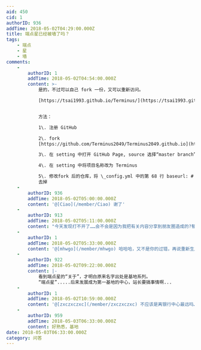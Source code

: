 ```yaml
---
aid: 450
cid: 1
authorID: 936
addTime: 2018-05-02T04:29:00.000Z
title: 端点星已经被墙了吗？
tags:
    - 端点
    - 星
    - 墙
comments:
    -
        authorID: 1
        addTime: 2018-05-02T04:54:00.000Z
        content: >-
            是的，不过可以自己 fork 一份，又可以重新访问。  

            [https://tsai1993.github.io/Terminus/](https://tsai1993.github.io/Terminus/)


            方法：  

            1\. 注册 GitHub  

            2\. fork
            [https://github.com/Terminus2049/Terminus2049.github.io](https://github.com/Terminus2049/Terminus2049.github.io)  

            3\. 在 setting 中打开 GitHub Page, source 选择“master branch”  

            4\. 在 setting 中将项目名称改为 Terminus  

            5\. 修改fork 后的仓库，将 \_config.yml 中的第 68 行 baseurl: # /Terminus，将 “#”
            去掉
    -
        authorID: 936
        addTime: 2018-05-02T05:00:00.000Z
        content: '@[Ciao](/member/Ciao) 谢了'
    -
        authorID: 913
        addTime: 2018-05-02T05:11:00.000Z
        content: "今天发现打不开了……会不会是因为我把有关内容分享到朋友圈造成的?郁闷，自责\U0001F625"
    -
        authorID: 1
        addTime: 2018-05-02T05:33:00.000Z
        content: '@[mhwgo](/member/mhwgo) 哈哈哈，又不是你的过错，再说重新生成一个网站易如反掌'
    -
        authorID: 922
        addTime: 2018-05-02T09:22:00.000Z
        content: |-
            看到端点星的“关于”，才明白原来名字出处是基地系列。  
            “端点星”.....后来发展成为第一基地的中心，站长要搞事情啊...
    -
        authorID: 1
        addTime: 2018-05-02T10:59:00.000Z
        content: '@[zxczxczxc](/member/zxczxczxc) 不应该是离银行中心最远吗……这是自我放逐之意，别想太多……'
    -
        authorID: 959
        addTime: 2018-05-03T06:33:00.000Z
        content: 好熟悉，基地
date: 2018-05-03T06:33:00.000Z
category: 问答
---
```



